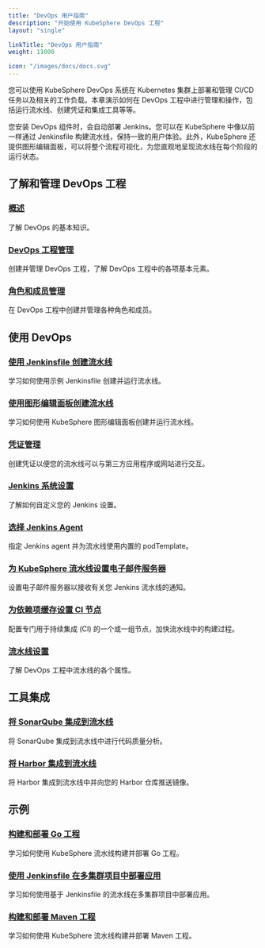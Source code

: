 ```yaml
---
title: "DevOps 用户指南"
description: "开始使用 KubeSphere DevOps 工程"
layout: "single"

linkTitle: "DevOps 用户指南"
weight: 11000

icon: "/images/docs/docs.svg"
---
```


您可以使用 KubeSphere DevOps 系统在 Kubernetes 集群上部署和管理 CI/CD 任务以及相关的工作负载。本章演示如何在 DevOps 工程中进行管理和操作，包括运行流水线、创建凭证和集成工具等等。

您安装 DevOps 组件时，会自动部署 Jenkins。您可以在 KubeSphere 中像以前一样通过 Jenkinsfile 构建流水线，保持一致的用户体验。此外，KubeSphere 还提供图形编辑面板，可以将整个流程可视化，为您直观地呈现流水线在每个阶段的运行状态。

## 了解和管理 DevOps 工程

### [概述](../devops-user-guide/understand-and-manage-devops-projects/overview/)

了解 DevOps 的基本知识。

### [DevOps 工程管理](../devops-user-guide/understand-and-manage-devops-projects/devops-project-management/)

创建并管理 DevOps 工程，了解 DevOps 工程中的各项基本元素。

### [角色和成员管理](../devops-user-guide/understand-and-manage-devops-projects/role-and-member-management/)

在 DevOps 工程中创建并管理各种角色和成员。

## 使用 DevOps

### [使用 Jenkinsfile 创建流水线](../devops-user-guide/how-to-use/create-a-pipeline-using-jenkinsfile/)

学习如何使用示例 Jenkinsfile 创建并运行流水线。

### [使用图形编辑面板创建流水线](../devops-user-guide/how-to-use/create-a-pipeline-using-graphical-editing-panel/)

学习如何使用 KubeSphere 图形编辑面板创建并运行流水线。

### [凭证管理](../devops-user-guide/how-to-use/credential-management/)

创建凭证以便您的流水线可以与第三方应用程序或网站进行交互。

### [Jenkins 系统设置](../devops-user-guide/how-to-use/jenkins-setting/)

了解如何自定义您的 Jenkins 设置。

### [选择 Jenkins Agent](../devops-user-guide/how-to-use/choose-jenkins-agent/)

指定 Jenkins agent 并为流水线使用内置的 podTemplate。

### [为 KubeSphere 流水线设置电子邮件服务器](../devops-user-guide/how-to-use/jenkins-email/)

设置电子邮件服务器以接收有关您 Jenkins 流水线的通知。

### [为依赖项缓存设置 CI 节点](../devops-user-guide/how-to-use/set-ci-node/)

配置专门用于持续集成 (CI) 的一个或一组节点，加快流水线中的构建过程。

### [流水线设置](../devops-user-guide/how-to-use/pipeline-settings/)

了解 DevOps 工程中流水线的各个属性。

## 工具集成

### [将 SonarQube 集成到流水线](../devops-user-guide/how-to-integrate/sonarqube/)

将 SonarQube 集成到流水线中进行代码质量分析。

### [将 Harbor 集成到流水线](../devops-user-guide/how-to-integrate/harbor/)

将 Harbor 集成到流水线中并向您的 Harbor 仓库推送镜像。

## 示例

### [构建和部署 Go 工程](../devops-user-guide/examples/go-project-pipeline/)

学习如何使用 KubeSphere 流水线构建并部署 Go 工程。

### [使用 Jenkinsfile 在多集群项目中部署应用](../devops-user-guide/examples/multi-cluster-project-example/)

学习如何使用基于 Jenkinsfile 的流水线在多集群项目中部署应用。

### [构建和部署 Maven 工程](../devops-user-guide/examples/a-maven-project/)

学习如何使用 KubeSphere 流水线构建并部署 Maven 工程。